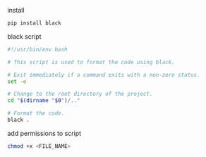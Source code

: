 
install
```bash
pip install black
```

black script
```bash
#!/usr/bin/env bash

# This script is used to format the code using black.

# Exit immediately if a command exits with a non-zero status.
set -e

# Change to the root directory of the project.
cd "$(dirname "$0")/.."

# Format the code.
black .
```

add permissions to script
```bash
chmod +x <FILE_NAME>
```
